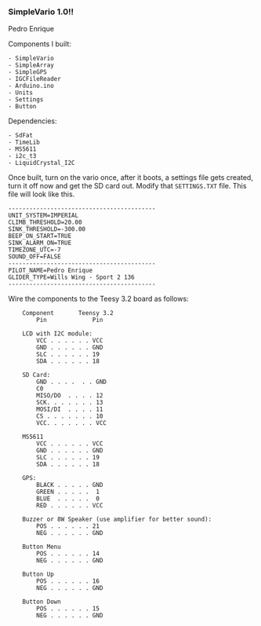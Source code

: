 ### SimpleVario 1.0!!
Pedro Enrique

Components I built:

    - SimpleVario
    - SimpleArray
    - SimpleGPS
    - IGCFileReader
    - Arduino.ino
    - Units
    - Settings
    - Button

Dependencies:

    - SdFat
    - TimeLib
    - MS5611
    - i2c_t3
    - LiquidCrystal_I2C

Once built, turn on the vario once, after it boots, a settings file gets
created, turn it off now and get the SD card out. Modify that `SETTINGS.TXT` 
file. This file will look like this.

```
------------------------------------------
UNIT_SYSTEM=IMPERIAL
CLIMB_THRESHOLD=20.00
SINK_THRESHOLD=-300.00
BEEP_ON_START=TRUE
SINK_ALARM_ON=TRUE
TIMEZONE_UTC=-7
SOUND_OFF=FALSE
------------------------------------------
PILOT_NAME=Pedro Enrique
GLIDER_TYPE=Wills Wing - Sport 2 136
------------------------------------------
```

Wire the components to the Teesy 3.2 board as follows:

```
    Component       Teensy 3.2
        Pin             Pin

    LCD with I2C module:
        VCC . . . . . . VCC
        GND . . . . . . GND
        SLC . . . . . . 19
        SDA . . . . . . 18

    SD Card:
        GND . . . .  . . GND
        C0
        MISO/DO  . . . . 12
        SCK. . . . . . . 13
        MOSI/DI  . . . . 11
        CS . . . . . . . 10
        VCC. . . . . . . VCC

    MS5611
        VCC . . . . . . VCC
        GND . . . . . . GND
        SLC . . . . . . 19
        SDA . . . . . . 18

    GPS:
        BLACK . . . . . GND
        GREEN . . . . .  1
        BLUE  . . . . .  0
        RED . . . . . . VCC
    
    Buzzer or 8W Speaker (use amplifier for better sound):
        POS . . . . . . 21
        NEG . . . . . . GND

    Button Menu
        POS . . . . . . 14
        NEG . . . . . . GND

    Button Up
        POS . . . . . . 16
        NEG . . . . . . GND

    Button Down
        POS . . . . . . 15
        NEG . . . . . . GND
```
